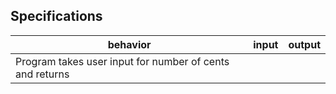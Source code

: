 ## Specifications

| behavior |  input   |  output  |
|----------|:--------:|:--------:|
|Program takes user input for number of cents and returns 